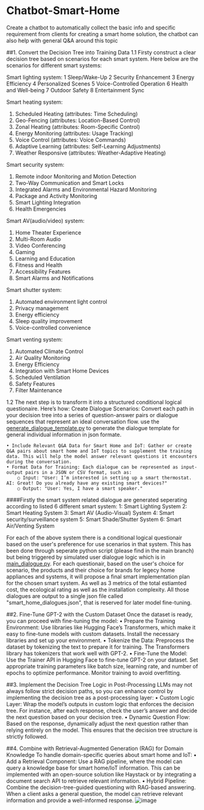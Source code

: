# Chatbot-Smart-Home
Create a chatbot to automatically collect the basic info and specific requirement from clients for creating a smart home solution, the chatbot can also help with general Q&A around this topic

##1. Convert the Decision Tree into Training Data
1.1 Firsty construct a clear decision tree based on scenarios for each smart system. 
Here below are the scenarios for different smart systems:

Smart lighting system:
1 Sleep/Wake-Up 
2 Security Enhancement
3 Energy Efficiency
4 Personalized Scenes
5 Voice-Controlled Operation
6 Health and Well-being
7 Outdoor Safety
8 Entertainment Sync

Smart heating system:
1. Scheduled Heating (attributes: Time Scheduling)
2. Geo-Fencing (attributes: Location-Based Control)
3. Zonal Heating (attributes: Room-Specific Control)
4. Energy Monitoring (attributes: Usage Tracking)
5. Voice Control (attributes: Voice Commands)
6. Adaptive Learning (attributes: Self-Learning Adjustments)
7. Weather Responsive (attributes: Weather-Adaptive Heating)

Smart security system:
1. Remote indoor Monitoring and Motion Detection
2. Two-Way Communication and Smart Locks
3. Integrated Alarms and Environmental Hazard Monitoring
4. Package and Activity Monitoring
5. Smart Lighting Integration
6. Health Emergencies

Smart AV(audio/video) system:
1. Home Theater Experience
2. Multi-Room Audio
3. Video Conferencing
4. Gaming
5. Learning and Education
6. Fitness and Health
7. Accessibility Features
8. Smart Alarms and Notifications

Smart shutter system:
1. Automated environment light control
2. Privacy management
3. Energy efficiency
4. Sleep quality improvement
5. Voice-controlled convenience

Smart venting system:
1. Automated Climate Control
2. Air Quality Monitoring
3. Energy Efficiency
4. Integration with Smart Home Devices
5. Scheduled Ventilation
6. Safety Features
7. Filter Maintenance

1.2 The next step is to transform it into a structured conditional logical questionaire. Here’s how:
Create Dialogue Scenarios: Convert each path in your decision tree into a series of question-answer pairs or dialogue sequences that represent an ideal conversation flow.
use the [generate_dialogue_template.py](https://github.com/yagebin79386/chatbot-smart-home/blob/357afb54df7613f55e4d610b32bd3be5b10078f7/generate_dialogue_template.py) to generate the dialogue template for general individual information in json formate. 


	• Include Relevant Q&A Data for Smart Home and IoT: Gather or create Q&A pairs about smart home and IoT topics to supplement the training data. This will help the model answer relevant questions it encounters during the conversation.
	• Format Data for Training: Each dialogue can be represented as input-output pairs in a JSON or CSV format, such as:
		○ Input: "User: I’m interested in setting up a smart thermostat. AI: Great! Do you already have any existing smart devices?"
		○ Output: "User: Yes, I have a smart speaker."
####Firstly the smart system related dialogue are generated seperating according to listed 6 different smart system:
1: Smart Lighting System
2: Smart Heating System
3: Smart AV (Audio-Visual) System
4: Smart security/surveillance system
5: Smart Shade/Shutter System
6: Smart Air/Venting System

For each of the above system there is a conditional logical questionair based on the user's preference for use scenarios in that system. This has been done through seperate python script (please find in the main branch) but being triggered by simulated user dialogue logic which is in [main_dialogue.py](main_dialogue.py). For each questionair, based on the user's choice for scenario, the products and their choice for brands for legecy home appliances and systems, it will propose a final smart implementation plan for the chosen smart system. As well as 3 metrics of the total estiamted cost, the ecological rating as well as the installation complexity. 
All those dialogues are output to a single json file called "smart_home_dialogues.json", that is reserved for later model fine-tuning.


##2. Fine-Tune GPT-2 with the Custom Dataset
Once the dataset is ready, you can proceed with fine-tuning the model:
	• Prepare the Training Environment: Use libraries like Hugging Face’s Transformers, which make it easy to fine-tune models with custom datasets. Install the necessary libraries and set up your environment.
	• Tokenize the Data: Preprocess the dataset by tokenizing the text to prepare it for training. The Transformers library has tokenizers that work well with GPT-2.
	• Fine-Tune the Model: Use the Trainer API in Hugging Face to fine-tune GPT-2 on your dataset. Set appropriate training parameters like batch size, learning rate, and number of epochs to optimize performance. Monitor training to avoid overfitting.


##3. Implement the Decision Tree Logic in Post-Processing
LLMs may not always follow strict decision paths, so you can enhance control by implementing the decision tree as a post-processing layer:
	• Custom Logic Layer: Wrap the model’s outputs in custom logic that enforces the decision tree. For instance, after each response, check the user’s answer and decide the next question based on your decision tree.
	• Dynamic Question Flow: Based on the response, dynamically adjust the next question rather than relying entirely on the model. This ensures that the decision tree structure is strictly followed.


##4. Combine with Retrieval-Augmented Generation (RAG) for Domain Knowledge
To handle domain-specific queries about smart home and IoT:
	• Add a Retrieval Component: Use a RAG pipeline, where the model can query a knowledge base for smart home/IoT information. This can be implemented with an open-source solution like Haystack or by integrating a document search API to retrieve relevant information.
	• Hybrid Pipeline: Combine the decision-tree-guided questioning with RAG-based answering. When a client asks a general question, the model can retrieve relevant information and provide a well-informed response.
![image](https://github.com/user-attachments/assets/48c2d7d1-d16d-4e7b-b064-3d3523dac571)

